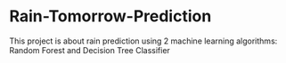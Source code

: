 # Rain-Tomorrow-Prediction
This project is about rain prediction using 2 machine learning algorithms: Random Forest and Decision Tree Classifier
